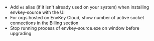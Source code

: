 - Add `es` alias (if it isn't already used on your system) when installing envkey-source with the UI
- For orgs hosted on EnvKey Cloud, show number of active socket connections in the Billing section
- Stop running process of envkey-source.exe on window before upgrading
